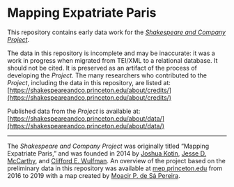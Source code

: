 # Mapping Expatriate Paris

This repository contains early data work for the *[Shakespeare and Company Project](https://shakespeareandco.princeton.edu/)*.

The data in this repository is incomplete and may be inaccurate: it was a work in progress when migrated from TEI/XML to a relational database. It should not be cited. It is preserved as an artifact of the process of developing the *Project*. The many researchers who contributed to the *Project*, including the data  in this repository, are listed at: [https://shakespeareandco.princeton.edu/about/credits/](https://shakespeareandco.princeton.edu/about/credits/)

Published data from the *Project* is available at: [https://shakespeareandco.princeton.edu/about/data/](https://shakespeareandco.princeton.edu/about/data/) 

-----

The *Shakespeare and Company Project* was originally titled “Mapping Expatriate Paris,” and was founded in 2014 by [Joshua Kotin](https://english.princeton.edu/people/joshua-kotin), [Jesse D. McCarthy](https://aaas.fas.harvard.edu/people/jesse-mccarthy), and [Clifford E. Wulfman](https://library.princeton.edu/staff/cwulfman). An overview of the project based on the preliminary data in this repository was available at [mep.princeton.edu](https://wayback.archive-it.org/5151/20191009132356/https:/mep.princeton.edu/) from 2016 to 2019 with a map created by [Moacir P. de Sá Pereira](https://moacir.com/).

